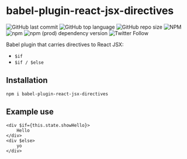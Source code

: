 # babel-plugin-react-jsx-directives

![GitHub last commit](https://img.shields.io/github/last-commit/damianc/babel-plugin-react-jsx-directives)
![GitHub top language](https://img.shields.io/github/languages/top/damianc/babel-plugin-react-jsx-directives)
![GitHub repo size](https://img.shields.io/github/repo-size/damianc/babel-plugin-react-jsx-directives)
![NPM](https://img.shields.io/npm/l/babel-plugin-react-jsx-directives)
![npm](https://img.shields.io/npm/v/babel-plugin-react-jsx-directives)
![npm (prod) dependency version](https://img.shields.io/npm/dependency-version/babel-plugin-react-jsx-directives/babel-types)
![Twitter Follow](https://img.shields.io/twitter/follow/damianwlkp)

Babel plugin that carries directives to React JSX:
* `$if`
* `$if / $else`

## Installation

```
npm i babel-plugin-react-jsx-directives
```

## Example use

```
<div $if={this.state.showHello}>
    Hello
</div>
<div $else>
    yo
</div>
```